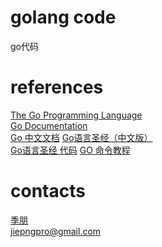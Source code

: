 # golang code
go代码

# references
[The Go Programming Language](http://www.gopl.io/)  
[Go Documentation](https://golang.org/doc/)  
[Go 中文文档](https://go-zh.org/doc/)
[Go语言圣经（中文版）](https://yar999.gitbooks.io/gopl-zh/content/index.html)  
[Go语言圣经 代码](https://github.com/adonovan/gopl.io/)
[GO 命令教程](https://github.com/hyper0x/go_command_tutorial)

# contacts
[季朋](www.jipeng.me)  
jiepngpro@gmail.com

